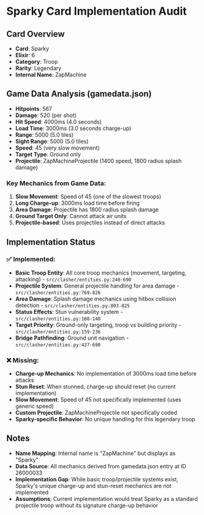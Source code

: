 # Sparky Card Implementation Audit

## Card Overview
- **Card**: Sparky
- **Elixir**: 6
- **Category**: Troop
- **Rarity**: Legendary
- **Internal Name**: ZapMachine

## Game Data Analysis (gamedata.json)
- **Hitpoints**: 567
- **Damage**: 520 (per shot)
- **Hit Speed**: 4000ms (4.0 seconds)
- **Load Time**: 3000ms (3.0 seconds charge-up)
- **Range**: 5000 (5.0 tiles)
- **Sight Range**: 5000 (5.0 tiles)
- **Speed**: 45 (very slow movement)
- **Target Type**: Ground only
- **Projectile**: ZapMachineProjectile (1400 speed, 1800 radius splash damage)

### Key Mechanics from Game Data:
1. **Slow Movement**: Speed of 45 (one of the slowest troops)
2. **Long Charge-up**: 3000ms load time before firing
3. **Area Damage**: Projectile has 1800 radius splash damage
4. **Ground Target Only**: Cannot attack air units
5. **Projectile-based**: Uses projectiles instead of direct attacks

## Implementation Status

### ✅ Implemented:
- **Basic Troop Entity**: All core troop mechanics (movement, targeting, attacking) - `src/clasher/entities.py:240-690`
- **Projectile System**: General projectile handling for area damage - `src/clasher/entities.py:769-826`
- **Area Damage**: Splash damage mechanics using hitbox collision detection - `src/clasher/entities.py:803-825`
- **Status Effects**: Stun vulnerability system - `src/clasher/entities.py:108-140`
- **Target Priority**: Ground-only targeting, troop vs building priority - `src/clasher/entities.py:159-236`
- **Bridge Pathfinding**: Ground unit navigation - `src/clasher/entities.py:427-690`

### ❌ Missing:
- **Charge-up Mechanics**: No implementation of 3000ms load time before attacks
- **Stun Reset**: When stunned, charge-up should reset (no current implementation)
- **Slow Movement**: Speed of 45 not specifically implemented (uses generic speed)
- **Custom Projectile**: ZapMachineProjectile not specifically coded
- **Sparky-specific Behavior**: No unique handling for this legendary troop

## Notes
- **Name Mapping**: Internal name is "ZapMachine" but displays as "Sparky"
- **Data Source**: All mechanics derived from gamedata.json entry at ID 26000033
- **Implementation Gap**: While basic troop/projectile systems exist, Sparky's unique charge-up and stun-reset mechanics are not implemented
- **Assumptions**: Current implementation would treat Sparky as a standard projectile troop without its signature charge-up behavior